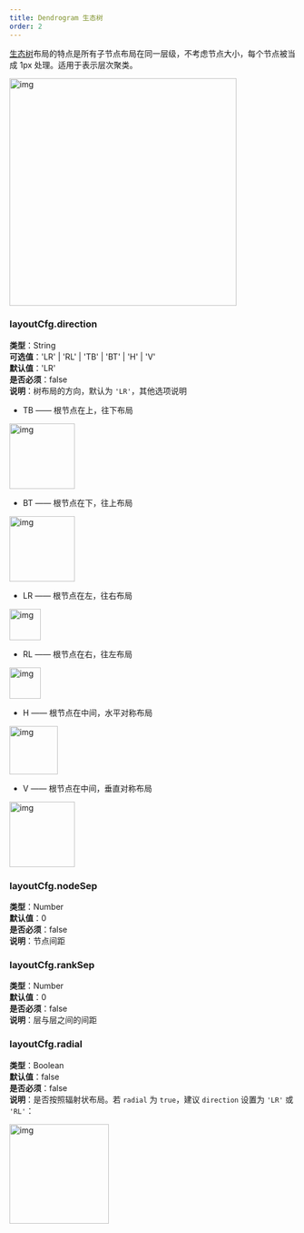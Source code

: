 ```yaml
---
title: Dendrogram 生态树
order: 2
---
```


<a href='https://en.wikipedia.org/wiki/Dendrogram' target='_blank'>生态树</a>布局的特点是所有子节点布局在同一层级，不考虑节点大小，每个节点被当成 1px 处理。适用于表示层次聚类。

<img src='https://gw.alipayobjects.com/mdn/rms_f8c6a0/afts/img/A*zX7tSLqBvwcAAAAAAAAAAABkARQnAQ' width=400 alt='img'/>

### layoutCfg.direction

**类型**：String<br />**可选值**：'LR' | 'RL' | 'TB' | 'BT' | 'H' | 'V'<br />**默认值**：'LR'<br />**是否必须**：false<br />**说明**：树布局的方向，默认为 `'LR'`，其他选项说明

- TB —— 根节点在上，往下布局

<img src='https://gw.alipayobjects.com/mdn/rms_f8c6a0/afts/img/A*krAnRrLTEnEAAAAAAAAAAABkARQnAQ' width=115 alt='img'/>

- BT —— 根节点在下，往上布局

<img src='https://gw.alipayobjects.com/mdn/rms_f8c6a0/afts/img/A*0HRyS64i7QoAAAAAAAAAAABkARQnAQ' width=115 alt='img'/>

- LR —— 根节点在左，往右布局

<img src='https://gw.alipayobjects.com/mdn/rms_f8c6a0/afts/img/A*T5KZTJdA2OUAAAAAAAAAAABkARQnAQ' width=55 alt='img'/>

- RL —— 根节点在右，往左布局

<img src='https://gw.alipayobjects.com/mdn/rms_f8c6a0/afts/img/A*q7QJQ5RbQ5kAAAAAAAAAAABkARQnAQ' width=55 alt='img'/>

- H —— 根节点在中间，水平对称布局

<img src='https://gw.alipayobjects.com/mdn/rms_f8c6a0/afts/img/A*tzIfRJ5CuR8AAAAAAAAAAABkARQnAQ' width=85 alt='img'/>

- V —— 根节点在中间，垂直对称布局

<img src='https://gw.alipayobjects.com/mdn/rms_f8c6a0/afts/img/A*B9sjToOzCiAAAAAAAAAAAABkARQnAQ' width=115 alt='img'/>

### layoutCfg.nodeSep

**类型**：Number<br />**默认值**：0<br />**是否必须**：false<br />**说明**：节点间距

### layoutCfg.rankSep

**类型**：Number<br />**默认值**：0<br />**是否必须**：false<br />**说明**：层与层之间的间距

### layoutCfg.radial

**类型**：Boolean<br />**默认值**：false<br />**是否必须**：false<br />**说明**：是否按照辐射状布局。若 `radial` 为 `true`，建议 `direction` 设置为 `'LR'` 或 `'RL'`：

<img src='https://gw.alipayobjects.com/mdn/rms_f8c6a0/afts/img/A*AhopQI5j-bcAAAAAAAAAAABkARQnAQ' width=175 alt='img'/>
